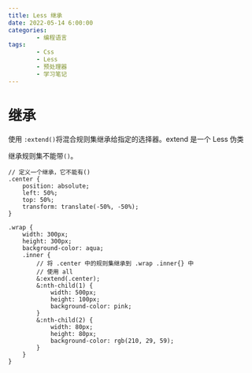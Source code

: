 ```yaml
---
title: Less 继承
date: 2022-05-14 6:00:00
categories:
        - 编程语言
tags:
        - Css
        - Less
        - 预处理器
        - 学习笔记
---
```


# 继承

使用 `:extend()`将混合规则集继承给指定的选择器。extend 是一个 Less 伪类

继承规则集不能带`()`。

```less
// 定义一个继承，它不能有()
.center {
	position: absolute;
	left: 50%;
	top: 50%;
	transform: translate(-50%, -50%);
}

.wrap {
	width: 300px;
	height: 300px;
	background-color: aqua;
	.inner {
		// 将 .center 中的规则集继承到 .wrap .inner{} 中
		// 使用 all
		&:extend(.center);
		&:nth-child(1) {
			width: 500px;
			height: 100px;
			background-color: pink;
		}
		&:nth-child(2) {
			width: 80px;
			height: 80px;
			background-color: rgb(210, 29, 59);
		}
	}
}
```
